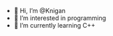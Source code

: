 - 👋 Hi, I’m @Knigan
- 👀 I’m interested in programming
- 🌱 I’m currently learning C++

<!---
Knigan/Knigan is a ✨ special ✨ repository because its `README.md` (this file) appears on your GitHub profile.
You can click the Preview link to take a look at your changes.
--->
